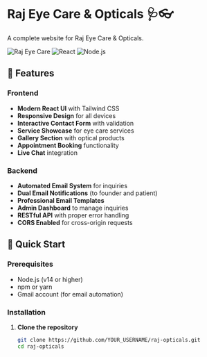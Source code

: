 # Raj Eye Care & Opticals 🩺👓

A complete website for Raj Eye Care & Opticals.

![Raj Eye Care](https://img.shields.io/badge/Raj-Eye%20Care-blue) ![React](https://img.shields.io/badge/React-18.2.0-61DAFB) ![Node.js](https://img.shields.io/badge/Node.js-ES%20Modules-green)

## 🌟 Features

### Frontend
- **Modern React UI** with Tailwind CSS
- **Responsive Design** for all devices
- **Interactive Contact Form** with validation
- **Service Showcase** for eye care services
- **Gallery Section** with optical products
- **Appointment Booking** functionality
- **Live Chat** integration

### Backend
- **Automated Email System** for inquiries
- **Dual Email Notifications** (to founder and patient)
- **Professional Email Templates**
- **Admin Dashboard** to manage inquiries
- **RESTful API** with proper error handling
- **CORS Enabled** for cross-origin requests

## 🚀 Quick Start

### Prerequisites
- Node.js (v14 or higher)
- npm or yarn
- Gmail account (for email automation)

### Installation

1. **Clone the repository**
   ```bash
   git clone https://github.com/YOUR_USERNAME/raj-opticals.git
   cd raj-opticals
